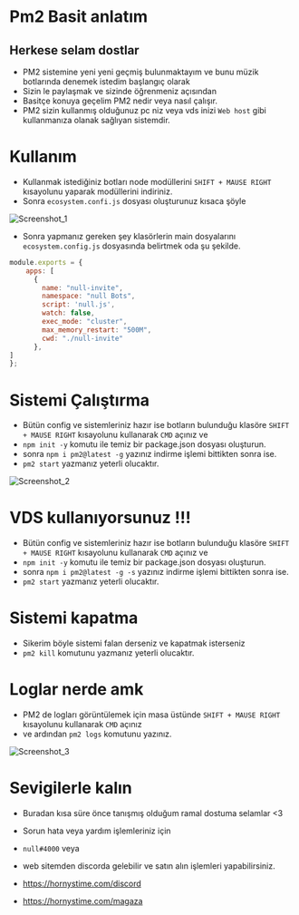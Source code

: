 # Pm2 Basit anlatım




## Herkese selam dostlar
- PM2 sistemine yeni yeni geçmiş bulunmaktayım ve bunu müzik botlarında denemek istedim başlangıç olarak
- Sizin le paylaşmak ve sizinde öğrenmeniz açısından 
- Basitçe konuya geçelim PM2 nedir veya nasıl çalışır.
- PM2 sizin kullanmış olduğunuz pc niz veya vds inizi `Web host` gibi kullanmanıza olanak sağlıyan sistemdir.

# Kullanım

- Kullanmak istediğiniz botları node modüllerini `SHIFT + MAUSE RIGHT` kısayolunu yaparak modüllerini indiriniz.
- Sonra `ecosystem.confi.js` dosyası oluşturunuz kısaca şöyle 

![Screenshot_1](https://user-images.githubusercontent.com/60463845/197375920-e6eed0ae-6eea-4919-ab1b-ba8c280ccfb2.png)

- Sonra yapmanız gereken şey klasörlerin main dosyalarını `ecosystem.config.js` dosyasında belirtmek oda şu şekilde.

```js
module.exports = {
    apps: [
      {
        name: "null-invite",
        namespace: "null Bots",
        script: 'null.js',
        watch: false,
        exec_mode: "cluster",
        max_memory_restart: "500M",
        cwd: "./null-invite"
      },
]
};
```

# Sistemi Çalıştırma

- Bütün config ve sistemleriniz hazır ise botların bulunduğu klasöre `SHIFT + MAUSE RIGHT` kısayolunu kullanarak `CMD` açınız ve 
- `npm init -y` komutu ile temiz bir package.json dosyası oluşturun.
- sonra `npm i pm2@latest -g` yazınız indirme işlemi bittikten sonra ise.
- `pm2 start` yazmanız yeterli olucaktır.

![Screenshot_2](https://user-images.githubusercontent.com/60463845/197376348-2c6f69f2-0ea8-42cc-97d6-17b455e80452.png)


# VDS kullanıyorsunuz !!!

- Bütün config ve sistemleriniz hazır ise botların bulunduğu klasöre `SHIFT + MAUSE RIGHT` kısayolunu kullanarak `CMD` açınız ve 
- `npm init -y` komutu ile temiz bir package.json dosyası oluşturun.
- sonra `npm i pm2@latest -g -s` yazınız indirme işlemi bittikten sonra ise.
- `pm2 start` yazmanız yeterli olucaktır.

# Sistemi kapatma

- Sikerim böyle sistemi falan derseniz ve kapatmak isterseniz
- `pm2 kill` komutunu yazmanız yeterli olucaktır.

# Loglar nerde amk

- PM2 de logları görüntülemek için masa üstünde `SHIFT + MAUSE RIGHT` kısayolunu kullanarak `CMD` açınız
- ve ardından `pm2 logs` komutunu yazınız.

![Screenshot_3](https://user-images.githubusercontent.com/60463845/197376482-11e77607-40ce-4cf4-b82b-5ebf1f97c01a.png)


# Sevigilerle kalın

- Buradan kısa süre önce tanışmış olduğum ramal dostuma selamlar <3
- Sorun hata veya yardım işlemleriniz için 

- `null#4000` veya 
- web sitemden discorda gelebilir ve satın alın işlemleri yapabilirsiniz.

- https://hornystime.com/discord
- https://hornystime.com/magaza



